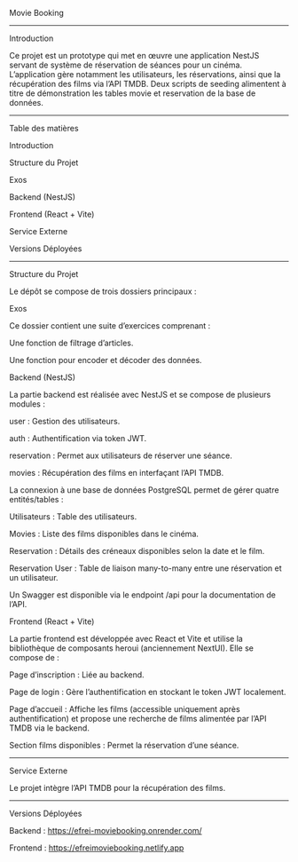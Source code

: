 Movie Booking

---

Introduction

Ce projet est un prototype qui met en œuvre une application NestJS servant de système de réservation de séances pour un cinéma. L’application gère notamment les utilisateurs, les réservations, ainsi que la récupération des films via l’API TMDB. Deux scripts de seeding alimentent à titre de démonstration les tables movie et reservation de la base de données.


---

Table des matières

Introduction

Structure du Projet

Exos

Backend (NestJS)

Frontend (React + Vite)


Service Externe

Versions Déployées



---

Structure du Projet

Le dépôt se compose de trois dossiers principaux :

Exos

Ce dossier contient une suite d’exercices comprenant :

Une fonction de filtrage d’articles.

Une fonction pour encoder et décoder des données.


Backend (NestJS)

La partie backend est réalisée avec NestJS et se compose de plusieurs modules :

user : Gestion des utilisateurs.

auth : Authentification via token JWT.

reservation : Permet aux utilisateurs de réserver une séance.

movies : Récupération des films en interfaçant l’API TMDB.


La connexion à une base de données PostgreSQL permet de gérer quatre entités/tables :

Utilisateurs : Table des utilisateurs.

Movies : Liste des films disponibles dans le cinéma.

Reservation : Détails des créneaux disponibles selon la date et le film.

Reservation User : Table de liaison many-to-many entre une réservation et un utilisateur.


Un Swagger est disponible via le endpoint /api pour la documentation de l’API.

Frontend (React + Vite)

La partie frontend est développée avec React et Vite et utilise la bibliothèque de composants heroui (anciennement NextUI).
Elle se compose de :

Page d’inscription : Liée au backend.

Page de login : Gère l’authentification en stockant le token JWT localement.

Page d’accueil : Affiche les films (accessible uniquement après authentification) et propose une recherche de films alimentée par l’API TMDB via le backend.

Section films disponibles : Permet la réservation d’une séance.



---

Service Externe

Le projet intègre l’API TMDB pour la récupération des films.


---

Versions Déployées

Backend : https://efrei-moviebooking.onrender.com/

Frontend : https://efreimoviebooking.netlify.app